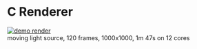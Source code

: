 # C Renderer

[![demo render](https://res.cloudinary.com/marcomontalbano/image/upload/v1612180214/video_to_markdown/images/streamable--970q40-c05b58ac6eb4c4700831b2b3070cd403.jpg)](https://streamable.com/970q40 "demo render")  
moving light source, 120 frames, 1000x1000, 1m 47s on 12 cores
